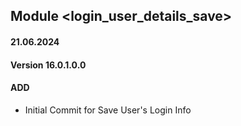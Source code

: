## Module <login_user_details_save>

#### 21.06.2024
#### Version 16.0.1.0.0
#### ADD
- Initial Commit for Save User's Login Info
